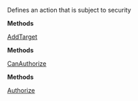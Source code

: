 Defines an action that is subject to security

**Methods**

[AddTarget](Bifrost.Security.ISecurityAction.AddTarget)


**Methods**

[CanAuthorize](Bifrost.Security.ISecurityAction.CanAuthorize)


**Methods**

[Authorize](Bifrost.Security.ISecurityAction.Authorize)
